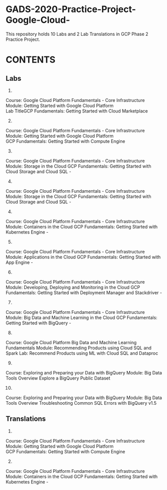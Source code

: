 # GADS-2020-Practice-Project-Google-Cloud-
This repository holds 10 Labs and 2 Lab Translations in GCP Phase 2 Practice Project.


# CONTENTS

## Labs

1.
Course: Google Cloud Platform Fundamentals - Core Infrastructure<br/>
Module: Getting Started with Google Cloud Platform <br/>
Lab TitleGCP Fundamentals: Getting Started with Cloud Marketplace <br/>

2.
Course: Google Cloud Platform Fundamentals - Core Infrastructure<br/>
Module: Getting Started with Google Cloud Platform <br/>
GCP Fundamentals: Getting Started with Compute Engine <br/>

3.
Course: Google Cloud Platform Fundamentals - Core Infrastructure<br/>
Module: Storage in the Cloud
GCP Fundamentals: Getting Started with Cloud Storage and Cloud SQL -

4.
Course: Google Cloud Platform Fundamentals - Core Infrastructure<br/>
Module: Storage in the Cloud
GCP Fundamentals: Getting Started with Cloud Storage and Cloud SQL -

4.
Course: Google Cloud Platform Fundamentals - Core Infrastructure<br/>
Module: Containers in the Cloud
GCP Fundamentals: Getting Started with Kubernetes Engine -

5.
Course: Google Cloud Platform Fundamentals - Core Infrastructure<br/>
Module: Applications in the Cloud
GCP Fundamentals: Getting Started with App Engine -

6.
Course: Google Cloud Platform Fundamentals - Core Infrastructure<br/>
Module: Developing, Deploying and Monitoring in the Cloud
GCP Fundamentals: Getting Started with Deployment Manager and Stackdriver -

7.
Course: Google Cloud Platform Fundamentals - Core Infrastructure<br/>
Module: Big Data and Machine Learning in the Cloud
GCP Fundamentals: Getting Started with BigQuery -

8.
Course: Google Cloud Platform Big Data and Machine Learning Fundamentals
Module: Recommending Products using Cloud SQL and Spark
Lab: Recommend Products using ML with Cloud SQL and Dataproc

9.
Course: Exploring and Preparing your Data with BigQuery
Module: Big Data Tools Overview
Explore a BigQuery Public Dataset


10.
Course: Exploring and Preparing your Data with BigQuery
Module: Big Data Tools Overview
Troubleshooting Common SQL Errors with BigQuery v1.5



## Translations

1.
Course: Google Cloud Platform Fundamentals - Core Infrastructure<br/>
Module: Getting Started with Google Cloud Platform <br/>
GCP Fundamentals: Getting Started with Compute Engine <br/>

2.
Course: Google Cloud Platform Fundamentals - Core Infrastructure<br/>
Module: Containers in the Cloud
GCP Fundamentals: Getting Started with Kubernetes Engine -
